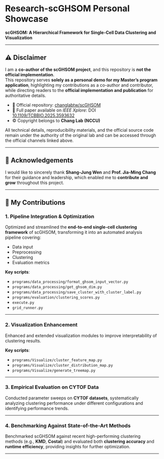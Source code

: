 # Research-scGHSOM Personal Showcase

**scGHSOM: A Hierarchical Framework for Single-Cell Data Clustering and Visualization**

---

## ⚠️ Disclaimer
I am a **co-author of the scGHSOM project**, and this repository is **not the official implementation**.  
This repository serves **solely as a personal demo for my Master’s program application**, highlighting my contributions as a co-author and contributor, while directing readers to the **official implementation and publication** for authoritative details.  

- 🔗 Official repository: [changlabtw/scGHSOM](https://github.com/changlabtw/scGHSOM)  
- 📄 Full paper available on *IEEE Xplore*: DOI [10.1109/TCBBIO.2025.3593632](https://doi.org/10.1109/TCBBIO.2025.3593632)  
- © Copyright belongs to **Chang Lab (NCCU)**  

All technical details, reproducibility materials, and the official source code remain under the authority of the original lab and can be accessed through the official channels linked above.

---

## 🙏 Acknowledgements
I would like to sincerely thank **Shang-Jung Wen** and **Prof. Jia-Ming Chang** for their guidance and leadership, which enabled me to **contribute and grow** throughout this project.

---

## 📌 My Contributions

### 1. Pipeline Integration & Optimization
Optimized and streamlined the **end-to-end single-cell clustering framework** of scGHSOM, transforming it into an automated analysis pipeline covering:
- Data input  
- Preprocessing  
- Clustering  
- Evaluation metrics  

**Key scripts**:  
- `programs/data_processing/format_ghsom_input_vector.py`  
- `programs/data_processing/get_ghsom_dim.py`  
- `programs/data_processing/save_cluster_with_cluster_label.py`  
- `programs/evaluation/clustering_scores.py`  
- `execute.py`  
- `grid_runner.py`  

---

### 2. Visualization Enhancement
Enhanced and extended visualization modules to improve interpretability of clustering results.  

**Key scripts**:  
- `programs/Visualize/cluster_feature_map.py`  
- `programs/Visualize/cluster_distribution_map.py`  
- `programs/Visualize/generate_treemap.py`  

---

### 3. Empirical Evaluation on CYTOF Data
Conducted parameter sweeps on **CYTOF datasets**, systematically analyzing clustering performance under different configurations and identifying performance trends.

---

### 4. Benchmarking Against State-of-the-Art Methods
Benchmarked scGHSOM against recent high-performing clustering methods (e.g., **KMD**, **Costal**) and evaluated both **clustering accuracy** and **runtime efficiency**, providing insights for further optimization.

---



